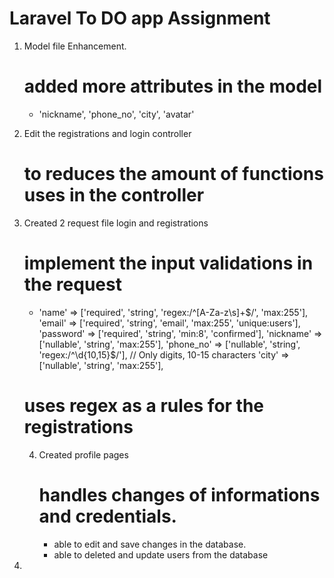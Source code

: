 # Laravel To DO app Assignment 

1. Model file Enhancement.
   # added more attributes in the model
   -   'nickname',
        'phone_no', 
        'city',
        'avatar'

2. Edit the registrations and login controller
   # to reduces the amount of functions uses in the controller


3. Created 2 request file login and registrations
   # implement the input validations in the request
   - 'name' => ['required', 'string', 'regex:/^[A-Za-z\s]+$/', 'max:255'],
            'email' => ['required', 'string', 'email', 'max:255', 'unique:users'],
            'password' => ['required', 'string', 'min:8', 'confirmed'],
            'nickname' => ['nullable', 'string', 'max:255'],
            'phone_no' => ['nullable', 'string', 'regex:/^\d{10,15}$/'], // Only digits, 10-15 characters
            'city' => ['nullable', 'string', 'max:255'],
   # uses regex as a rules for the registrations


   4. Created profile pages
      # handles changes of informations and credentials.
      - able to edit and save changes in the database.
      - able to deleted and update users from the database
     
5. 
   
